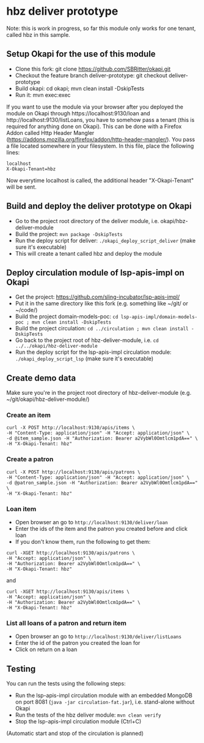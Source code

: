 # hbz deliver prototype

Note: this is work in progress, so far this module only works for one tenant, called hbz in this sample.

## Setup Okapi for the use of this module

* Clone this fork: git clone https://github.com/SBRitter/okapi.git
* Checkout the feature branch deliver-prototype: git checkout deliver-prototype
* Build okapi: cd okapi; mvn clean install -DskipTests
* Run it: mvn exec:exec

If you want to use the module via your browser after you deployed the module on Okapi through https://localhost:9130/loan and http://localhost:9130/listLoans, you have to somehow pass a tenant (this is required for anything done on Okapi). This can be done with a Firefox Addon called Http Header Mangler (https://addons.mozilla.org/firefox/addon/http-header-mangler/). You pass a file located somewhere in your filesystem. In this file, place the following lines:

```
localhost
X-Okapi-Tenant=hbz
```

Now everytime localhost is called, the additional header "X-Okapi-Tenant" will be sent.

## Build and deploy the deliver prototype on Okapi

* Go to the project root directory of the deliver module, i.e. okapi/hbz-deliver-module
* Build the project: `mvn package -DskipTests`
* Run the deploy script for deliver: `./okapi_deploy_script_deliver` (make sure it's executable)
* This will create a tenant called hbz and deploy the module

## Deploy circulation module of lsp-apis-impl on Okapi

* Get the project: https://github.com/sling-incubator/lsp-apis-impl/
* Put it in the same directory like this fork (e.g. something like ~/git/ or ~/code/)
* Build the project domain-models-poc: `cd lsp-apis-impl/domain-models-poc ; mvn clean install -DskipTests`
* Build the project circulation: `cd ../circulation ; mvn clean install -DskipTests`
* Go back to the project root of hbz-deliver-module, i.e. `cd ../../okapi/hbz-deliver-module`
* Run the deploy script for the lsp-apis-impl circulation module: `./okapi_deploy_script_lsp` (make sure it's executable)

## Create demo data

Make sure you're in the project root directory of hbz-deliver-module (e.g. ~/git/okapi/hbz-deliver-module/)

### Create an item

```
curl -X POST http://localhost:9130/apis/items \
-H "Content-Type: application/json" -H "Accept: application/json" \
-d @item_sample.json -H "Authorization: Bearer a2VybWl0Omtlcm1pdA==" \
-H "X-Okapi-Tenant: hbz"
```

### Create a patron

```
curl -X POST http://localhost:9130/apis/patrons \
-H "Content-Type: application/json" -H "Accept: application/json" \
-d @patron_sample.json -H "Authorization: Bearer a2VybWl0Omtlcm1pdA==" \
-H "X-Okapi-Tenant: hbz"
```

### Loan item
* Open browser an go to `http://localhost:9130/deliver/loan`
* Enter the ids of the item and the patron you created before and click loan
* If you don't know them, run the following to get them: 

```
curl -XGET http://localhost:9130/apis/patrons \
-H "Accept: application/json" \
-H "Authorization: Bearer a2VybWl0Omtlcm1pdA==" \
-H "X-Okapi-Tenant: hbz"
```

and

```
curl -XGET http://localhost:9130/apis/items \
-H "Accept: application/json" \
-H "Authorization: Bearer a2VybWl0Omtlcm1pdA==" \
-H "X-Okapi-Tenant: hbz"
```

### List all loans of a patron and return item
* Open browser an go to `http://localhost:9130/deliver/listLoans`
* Enter the id of the patron you created the loan for
* Click on return on a loan

## Testing

You can run the tests using the following steps:
* Run the lsp-apis-impl circulation module with an embedded MongoDB on port 8081 (`java -jar circulation-fat.jar`), i.e. stand-alone without Okapi
* Run the tests of the hbz deliver module: `mvn clean verify`
* Stop the lsp-apis-impl circulation module (Ctrl+C)

(Automatic start and stop of the circulation is planned)

